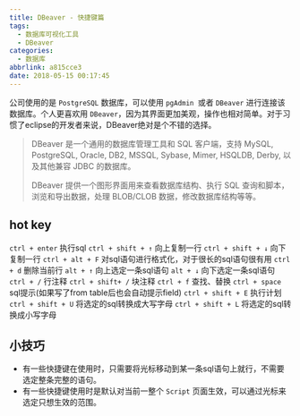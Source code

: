 ```yaml
---
title: DBeaver - 快捷键篇
tags:
  - 数据库可视化工具
  - DBeaver
categories:
  - 数据库
abbrlink: a815cce3
date: 2018-05-15 00:17:45
---
```

公司使用的是 `PostgreSQL` 数据库，可以使用 `pgAdmin `或者 `DBeaver` 进行连接该数据库。个人更喜欢用 `DBeaver`，因为其界面更加美观，操作也相对简单。对于习惯了eclipse的开发者来说，DBeaver绝对是个不错的选择。

> DBeaver 是一个通用的数据库管理工具和 SQL 客户端，支持 MySQL, PostgreSQL, Oracle, DB2, MSSQL, Sybase, Mimer, HSQLDB, Derby, 以及其他兼容 JDBC 的数据库。
>
> DBeaver 提供一个图形界面用来查看数据库结构、执行 SQL 查询和脚本，浏览和导出数据，处理 BLOB/CLOB 数据，修改数据库结构等等。

<!-- more -->
## hot key

`ctrl + enter` 执行sql
`ctrl + shift + ↑` 向上复制一行
`ctrl + shift + ↓` 向下复制一行
`ctrl + alt + F` 对sql语句进行格式化，对于很长的sql语句很有用
`ctrl + d` 删除当前行
`alt + ↑` 向上选定一条sql语句
`alt + ↓` 向下选定一条sql语句
`ctrl + /` 行注释
`ctrl + shift+ /` 块注释
`ctrl + f` 查找、替换
`ctrl + space` sql提示(如果写了from table后也会自动提示field)
`ctrl + shift + E` 执行计划
`ctrl + shift + U` 将选定的sql转换成大写字母
`ctrl + shift + L` 将选定的sql转换成小写字母

## 小技巧

* 有一些快捷键在使用时，只需要将光标移动到某一条sql语句上就行，不需要选定整条完整的语句。
* 有一些快捷键使用时是默认对当前一整个 `Script` 页面生效，可以通过光标来选定只想生效的范围。